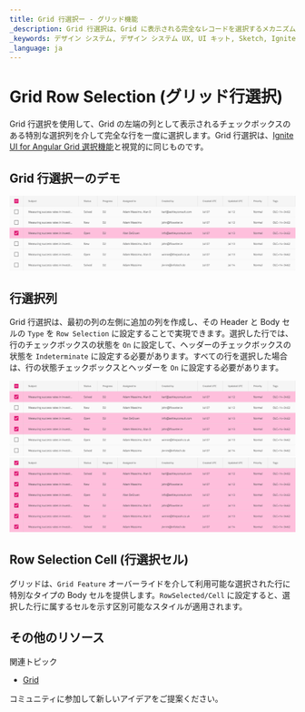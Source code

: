 ```yaml
---
title: Grid 行選択ー - グリッド機能
_description: Grid 行選択は、Grid に表示される完全なレコードを選択するメカニズムを提供します。
_keywords: デザイン システム, デザイン システム UX, UI キット, Sketch, Ignite UI for Angular, Sketch to Angular, Angular, Angular デザイン システム, Sketch からコードをエクスポート, Angular 用のデザイン キット, Sketch HTML, Sketch to HTML, Sketch UI キット
_language: ja
---
```


# Grid Row Selection (グリッド行選択)

Grid 行選択を使用して、Grid の左端の列として表示されるチェックボックスのある特別な選択列を介して完全な行を一度に選択します。Grid 行選択は、[Ignite UI for Angular Grid 選択機能](https://jp.infragistics.com/products/ignite-ui-angular/angular/components/grid/selection.html#grid-行選択)と視覚的に同じものです。

## Grid 行選択ーのデモ

<img class="responsive-img" src="../images/grid_row_selection_demo.png" srcset="../images/grid_row_selection_demo@2x.png 2x" />

## 行選択列

Grid 行選択は、最初の列の左側に追加の列を作成し、その Header と Body セルの `Type` を `Row Selection` に設定することで実現できます。選択した行では、行のチェックボックスの状態を `On` に設定して、ヘッダーのチェックボックスの状態を `Indeterminate` に設定する必要があります。すべての行を選択した場合は、行の状態チェックボックスとヘッダーを `On` に設定する必要があります。

<img class="responsive-img" src="../images/grid_row_selection.png" srcset="../images/grid_row_selection@2x.png 2x" />
<img class="responsive-img" src="../images/grid_row_selection_all.png" srcset="../images/grid_row_selection_all@2x.png 2x" />

## Row Selection Cell (行選択セル)

グリッドは、`Grid Feature` オーバーライドを介して利用可能な選択された行に特別なタイプの Body セルを提供します。`RowSelected/Cell` に設定すると、選択した行に属するセルを示す区別可能なスタイルが適用されます。

## その他のリソース

関連トピック

- [Grid](grid.md)
  <div class="divider--half"></div>

コミュニティに参加して新しいアイデアをご提案ください。
